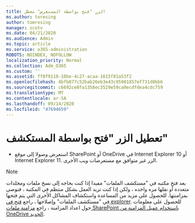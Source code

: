 ```yaml
---
title: الزر "فتح بواسطة المستعرض" معطل
ms.author: toresing
author: tomresing
manager: scotv
ms.date: 04/21/2020
ms.audience: Admin
ms.topic: article
ms.service: o365-administration
ROBOTS: NOINDEX, NOFOLLOW
localization_priority: Normal
ms.collection: Adm_O365
ms.custom: ''
ms.assetid: ff0f9110-10be-4c27-acaa-1615f81a53f2
ms.openlocfilehash: 4bfb877c52bab26eb3e43c95901857ef731d0bb6
ms.sourcegitcommit: c6692ce0fa1358ec3529e59ca0ecdfdea4cdc759
ms.translationtype: MT
ms.contentlocale: ar-SA
ms.lasthandoff: 09/14/2020
ms.locfileid: "47694659"
---
```

# <a name="the-open-with-explorer-button-is-disabled"></a>تعطيل الزر "فتح بواسطة المستكشف"

- استعرض وصولا إلى موقع SharePoint أو OneDrive في Internet Explorer 10 أو Internet Explorer 11. الزر غير متوافق مع مستعرضات ويب الأخرى.
    
> [!NOTE]
> يعد فتح مكتبه في "مستكشف الملفات" مفيدا إذا كنت بحاجه إلى نسخ ملفات ومجلدات متعددة أو نقلها مره واحده ، ولكن إذا كنت تريد العمل بشكل منتظم في المكتبة ، فنوصي بمزامنتها. للحصول علي مزيد من المساعدة واستكشاف المشاكل الأخرى التي يتم فتحها في "مستكشف الملفات" وإصلاحها ، راجع [فتح في explorer](https://go.microsoft.com/fwlink/?linkid=871665). للحصول علي معلومات حول اعداد المزامنة ، راجع [مزامنة ملفات SharePoint باستخدام عميل المزامنة من OneDrive الجديد](https://go.microsoft.com/fwlink/?linkid=871666). 
  


